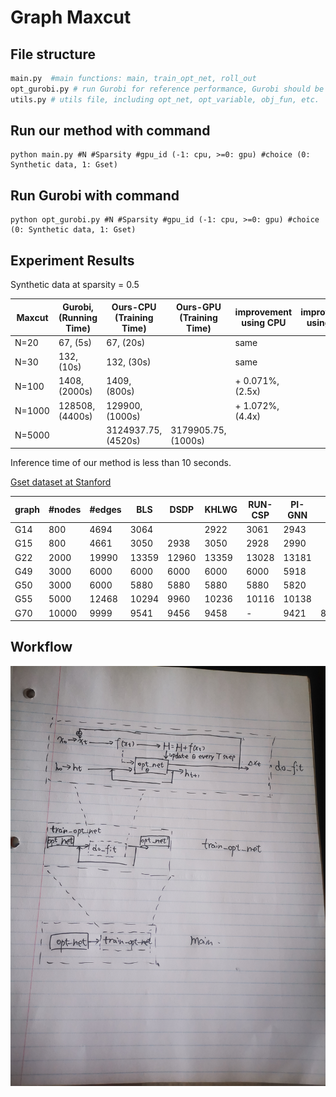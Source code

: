 # Graph Maxcut
## File structure
```python
main.py  #main functions: main, train_opt_net, roll_out
opt_gurobi.py # run Gurobi for reference performance, Gurobi should be installed and its license is required
utils.py # utils file, including opt_net, opt_variable, obj_fun, etc.
```
## Run our method with command 

```
python main.py #N #Sparsity #gpu_id (-1: cpu, >=0: gpu) #choice (0: Synthetic data, 1: Gset)
```

## Run Gurobi with command 

```
python opt_gurobi.py #N #Sparsity #gpu_id (-1: cpu, >=0: gpu) #choice (0: Synthetic data, 1: Gset)
```


## Experiment Results

Synthetic data at sparsity = 0.5
 
|Maxcut |Gurobi, (Running Time)| Ours-CPU (Training Time) | Ours-GPU (Training Time) |improvement using CPU |improvement using GPU |
|-------|------|----| ---- |---- |---- |
|N=20   | 67, (5s)  | 67, (20s)|  | same |  |
|N=30   | 132, (10s)  | 132, (30s)|  | same | |
|N=100   | 1408, (2000s)  | 1409, (800s)|  | + 0.071\%, (2.5x) |  |
|N=1000   |  128508, (4400s)  |  129900, (1000s)|  | + 1.072\%, (4.4x) | |
|N=5000 | |3124937.75, (4520s)  | 3179905.75, (1000s) | | |

Inference time of our method is less than 10 seconds.


[Gset dataset at Stanford](https://web.stanford.edu/~yyye/yyye/Gset/)

| graph | #nodes| #edges | BLS | DSDP | KHLWG | RUN-CSP | PI-GNN | Ours | improvement | 
|---|----------|----|---|-----|-----|--------|----------|------|----|
|G14 | 800 | 4694 | 3064| | 2922 | 3061 | 2943 |  | -1  \%|
|G15 | 800 | 4661 | 3050 | 2938 | 3050 | 2928 | 2990 | | \% | 
|G22 | 2000 | 19990 |13359 | 12960 | 13359 | 13028 | 13181 | |  \% | 
|G49 | 3000 | 6000 | 6000 | 6000 | 6000 | 6000 | 5918 | |  \% | 
|G50 | 3000 | 6000 | 5880 | 5880 | 5880 | 5880 | 5820 | |  \% | 
|G55 | 5000 | 12468 | 10294 | 9960 | 10236 | 10116 | 10138 | |   \% | 
|G70 | 10000 | 9999 |9541 | 9456 | 9458 | - | 9421 |8917.02 | -6.54 \% | 



## Workflow
 ![pipeline](pipeline.jpg)
